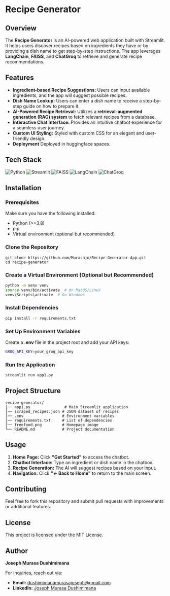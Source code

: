 # Recipe Generator

## Overview
The **Recipe Generator** is an AI-powered web application built with Streamlit. It helps users discover recipes based on ingredients they have or by providing a dish name to get step-by-step instructions. The app leverages **LangChain**, **FAISS**, and **ChatGroq** to retrieve and generate recipe recommendations.

## Features
- **Ingredient-based Recipe Suggestions:** Users can input available ingredients, and the app will suggest possible recipes.
- **Dish Name Lookup:** Users can enter a dish name to receive a step-by-step guide on how to prepare it.
- **AI-Powered Recipe Retrieval:** Utilizes a **retrieval-augmented generation (RAG) system** to fetch relevant recipes from a database.
- **Interactive Chat Interface:** Provides an intuitive chatbot experience for a seamless user journey.
- **Custom UI Styling:** Styled with custom CSS for an elegant and user-friendly design.
- **Deployment** Deployed in huggingface spaces.

## Tech Stack
![Python](https://img.shields.io/badge/Python-3.8%2B-blue?logo=python)
![Streamlit](https://img.shields.io/badge/Streamlit-1.x-red?logo=streamlit)
![FAISS](https://img.shields.io/badge/FAISS-VectorDB-yellowgreen?logo=apache)
![LangChain](https://img.shields.io/badge/LangChain-Framework-orange?logo=fastapi)
![ChatGroq](https://img.shields.io/badge/ChatGroq-LLM-green?logo=openai)

## Installation

### Prerequisites
Make sure you have the following installed:
- Python (>=3.8)
- pip
- Virtual environment (optional but recommended)

### Clone the Repository
```sh[
git clone https://github.com/Murasajo/Recipe-Generator-App.git
cd recipe-generator
```

### Create a Virtual Environment (Optional but Recommended)
```sh
python -m venv venv
source venv/bin/activate  # On MacOS/Linux
venv\Scripts\activate  # On Windows
```

### Install Dependencies
```sh
pip install -r requirements.txt
```

### Set Up Environment Variables
Create a **.env** file in the project root and add your API keys:
```sh
GROQ_API_KEY=your_groq_api_key
```

### Run the Application
```sh
streamlit run app1.py
```

## Project Structure
```
recipe-generator/
│── app1.py               # Main Streamlit application
│── scraped_recipes.json # JSON dataset of recipes
│── .env                 # Environment variables
│── requirements.txt     # List of dependencies
│── freefood.png         # Homepage image
└── README.md            # Project documentation
```

## Usage
1. **Home Page:** Click **"Get Started"** to access the chatbot.
2. **Chatbot Interface:** Type an ingredient or dish name in the chatbox.
3. **Recipe Generation:** The AI will suggest recipes based on your input.
4. **Navigation:** Click **"← Back to Home"** to return to the main screen.

## Contributing
Feel free to fork this repository and submit pull requests with improvements or additional features.

## License
This project is licensed under the MIT License.

## Author
**Joseph Murasa Dushimimana**

For inquiries, reach out via:
- **Email:** dushimimanamurasajoseph@gmail.com
- **LinkedIn:** [Joseph Murasa Dushimimana](https://linkedin.com/in/dushimimana-murasa-joseph-7b5317247/)

